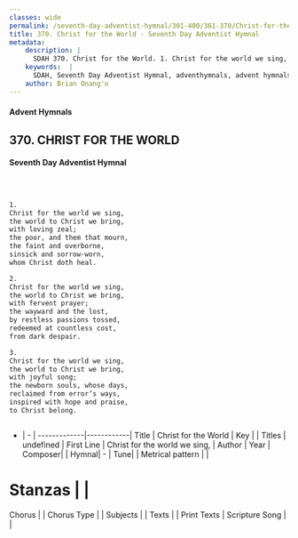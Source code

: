```yaml
---
classes: wide
permalink: /seventh-day-adventist-hymnal/301-400/361-370/Christ-for-the-World/
title: 370. Christ for the World - Seventh Day Adventist Hymnal
metadata:
    description: |
      SDAH 370. Christ for the World. 1. Christ for the world we sing, the world to Christ we bring, with loving zeal; the poor, and them that mourn, the faint and overborne, sinsick and sorrow-worn, whom Christ doth heal.
    keywords:  |
      SDAH, Seventh Day Adventist Hymnal, adventhymnals, advent hymnals, Christ for the World, Christ for the world we sing, 
    author: Brian Onang'o
---
```


#### Advent Hymnals
## 370. CHRIST FOR THE WORLD
#### Seventh Day Adventist Hymnal

```txt



1.
Christ for the world we sing,
the world to Christ we bring,
with loving zeal;
the poor, and them that mourn,
the faint and overborne,
sinsick and sorrow-worn,
whom Christ doth heal.

2.
Christ for the world we sing,
the world to Christ we bring,
with fervent prayer;
the wayward and the lost,
by restless passions tossed,
redeemed at countless cost,
from dark despair.

3.
Christ for the world we sing,
the world to Christ we bring,
with joyful song;
the newborn souls, whose days,
reclaimed from error’s ways,
inspired with hope and praise,
to Christ belong.



```

- |   -  |
-------------|------------|
Title | Christ for the World |
Key |  |
Titles | undefined |
First Line | Christ for the world we sing, |
Author | 
Year | 
Composer|  |
Hymnal|  - |
Tune|  |
Metrical pattern | |
# Stanzas |  |
Chorus |  |
Chorus Type |  |
Subjects |  |
Texts |  |
Print Texts | 
Scripture Song |  |
  
